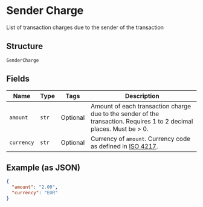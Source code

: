 
# Sender Charge

List of transaction charges due to the sender of the transaction

## Structure

`SenderCharge`

## Fields

| Name | Type | Tags | Description |
|  --- | --- | --- | --- |
| `amount` | `str` | Optional | Amount of each transaction charge due to the sender of the transaction. Requires 1 to 2 decimal places. Must be > 0. |
| `currency` | `str` | Optional | Currency of `amount`. Currency code as defined in [ISO 4217](http://www.iso.org/iso/home/standards/currency_codes.htm). |

## Example (as JSON)

```json
{
  "amount": "2.00",
  "currency": "EUR"
}
```

